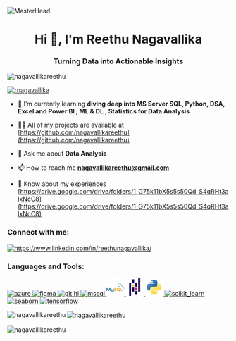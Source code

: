 ![MasterHead](https://media.licdn.com/dms/image/C4D12AQESj72-s5gEKg/article-cover_image-shrink_720_1280/0/1626753867110?e=2147483647&v=beta&t=JOALVxWjySgR37iCdRMhNGmpCyYYDXlPdWk212JXdII)


<h1 align="center">Hi 👋, I'm Reethu Nagavallika</h1>
<h3 align="center">Turning Data into Actionable Insights</h3>

<p align="left"> <img src="https://komarev.com/ghpvc/?username=nagavallikareethu&label=Profile%20views&color=0e75b6&style=flat" alt="nagavallikareethu" /> </p>

<p align="left"> <a href="https://twitter.com/rnagavallika" target="blank"><img src="https://img.shields.io/twitter/follow/rnagavallika?logo=twitter&style=for-the-badge" alt="rnagavallika" /></a> </p>

- 🌱 I’m currently learning **diving deep into  MS Server SQL,  Python, DSA, Excel and Power BI , ML & DL , Statistics  for Data Analysis**

- 👨‍💻 All of my projects are available at [https://github.com/nagavallikareethu](https://github.com/nagavallikareethu)

- 💬 Ask me about **Data Analysis**

- 📫 How to reach me **nagavallikareethu@gmail.com**

- 📄 Know about my experiences [https://drive.google.com/drive/folders/1_G75k11bX5s5s50Qd_S4qRHt3alxNcC8](https://drive.google.com/drive/folders/1_G75k11bX5s5s50Qd_S4qRHt3alxNcC8)

<h3 align="left">Connect with me:</h3>
<p align="left">
<a href="https://linkedin.com/in/https://www.linkedin.com/in/reethunagavallika/" target="blank"><img align="center" src="https://raw.githubusercontent.com/rahuldkjain/github-profile-readme-generator/master/src/images/icons/Social/linked-in-alt.svg" alt="https://www.linkedin.com/in/reethunagavallika/" height="30" width="40" /></a>
</p>

<h3 align="left">Languages and Tools:</h3>
<p align="left"> <a href="https://azure.microsoft.com/en-in/" target="_blank" rel="noreferrer"> <img src="https://www.vectorlogo.zone/logos/microsoft_azure/microsoft_azure-icon.svg" alt="azure" width="40" height="40"/> </a> <a href="https://www.figma.com/" target="_blank" rel="noreferrer"> <img src="https://www.vectorlogo.zone/logos/figma/figma-icon.svg" alt="figma" width="40" height="40"/> </a> <a href="https://git-scm.com/" target="_blank" rel="noreferrer"> <img src="https://www.vectorlogo.zone/logos/git-scm/git-scm-icon.svg" alt="git" width="40" height="40"/> hi </a> <a href="https://www.microsoft.com/en-us/sql-server" target="_blank" rel="noreferrer"> <img src="https://www.svgrepo.com/show/303229/microsoft-sql-server-logo.svg" alt="mssql" width="40" height="40"/> </a> <a href="https://www.mysql.com/" target="_blank" rel="noreferrer"> <img src="https://raw.githubusercontent.com/devicons/devicon/master/icons/mysql/mysql-original-wordmark.svg" alt="mysql" width="40" height="40"/> </a> <a href="https://pandas.pydata.org/" target="_blank" rel="noreferrer"> <img src="https://raw.githubusercontent.com/devicons/devicon/2ae2a900d2f041da66e950e4d48052658d850630/icons/pandas/pandas-original.svg" alt="pandas" width="40" height="40"/> </a> <a href="https://www.python.org" target="_blank" rel="noreferrer"> <img src="https://raw.githubusercontent.com/devicons/devicon/master/icons/python/python-original.svg" alt="python" width="40" height="40"/> </a> <a href="https://scikit-learn.org/" target="_blank" rel="noreferrer"> <img src="https://upload.wikimedia.org/wikipedia/commons/0/05/Scikit_learn_logo_small.svg" alt="scikit_learn" width="40" height="40"/> </a> <a href="https://seaborn.pydata.org/" target="_blank" rel="noreferrer"> <img src="https://seaborn.pydata.org/_images/logo-mark-lightbg.svg" alt="seaborn" width="40" height="40"/> </a> <a href="https://www.tensorflow.org" target="_blank" rel="noreferrer"> <img src="https://www.vectorlogo.zone/logos/tensorflow/tensorflow-icon.svg" alt="tensorflow" width="40" height="40"/> </a> </p>

<p><img align="left" src="https://github-readme-stats.vercel.app/api/top-langs?username=nagavallikareethu&show_icons=true&locale=en&layout=compact" alt="nagavallikareethu" /></p>

<p>&nbsp;<img align="center" src="https://github-readme-stats.vercel.app/api?username=nagavallikareethu&show_icons=true&locale=en" alt="nagavallikareethu" /></p>

<p><img align="center" src="https://github-readme-streak-stats.herokuapp.com/?user=nagavallikareethu&" alt="nagavallikareethu" /></p>
